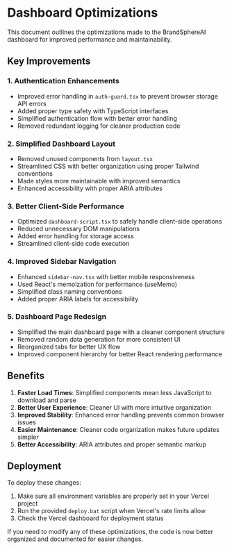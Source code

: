 # Dashboard Optimizations

This document outlines the optimizations made to the BrandSphereAI dashboard for improved performance and maintainability.

## Key Improvements

### 1. Authentication Enhancements
- Improved error handling in `auth-guard.tsx` to prevent browser storage API errors
- Added proper type safety with TypeScript interfaces
- Simplified authentication flow with better error handling
- Removed redundant logging for cleaner production code

### 2. Simplified Dashboard Layout
- Removed unused components from `layout.tsx`
- Streamlined CSS with better organization using proper Tailwind conventions
- Made styles more maintainable with improved semantics
- Enhanced accessibility with proper ARIA attributes

### 3. Better Client-Side Performance
- Optimized `dashboard-script.tsx` to safely handle client-side operations
- Reduced unnecessary DOM manipulations
- Added error handling for storage access
- Streamlined client-side code execution

### 4. Improved Sidebar Navigation
- Enhanced `sidebar-nav.tsx` with better mobile responsiveness
- Used React's memoization for performance (useMemo)
- Simplified class naming conventions
- Added proper ARIA labels for accessibility

### 5. Dashboard Page Redesign
- Simplified the main dashboard page with a cleaner component structure
- Removed random data generation for more consistent UI
- Reorganized tabs for better UX flow
- Improved component hierarchy for better React rendering performance

## Benefits

1. **Faster Load Times**: Simplified components mean less JavaScript to download and parse
2. **Better User Experience**: Cleaner UI with more intuitive organization
3. **Improved Stability**: Enhanced error handling prevents common browser issues
4. **Easier Maintenance**: Cleaner code organization makes future updates simpler
5. **Better Accessibility**: ARIA attributes and proper semantic markup

## Deployment

To deploy these changes:
1. Make sure all environment variables are properly set in your Vercel project
2. Run the provided `deploy.bat` script when Vercel's rate limits allow
3. Check the Vercel dashboard for deployment status

If you need to modify any of these optimizations, the code is now better organized and documented for easier changes. 